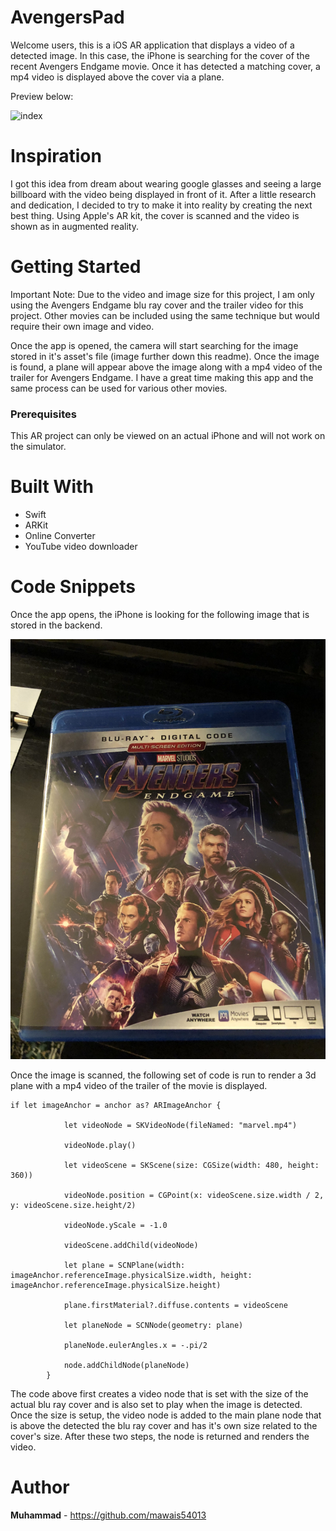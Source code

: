 # AvengersPad
 
Welcome users, this is a iOS AR application that displays a video of a detected image. In this case, the iPhone is searching for the cover of the recent Avengers Endgame movie. Once it has detected a matching cover, a mp4 video is displayed above the cover via a plane. 

Preview below: 

![index](marvel2.gif)

# Inspiration 

I got this idea from dream about wearing google glasses and seeing a large billboard with the video being displayed in front of it. After a little research and dedication, I decided to try to make it into reality by creating the next best thing. Using Apple's AR kit, the cover is scanned and the video is shown as in augmented reality. 

# Getting Started 

Important Note: Due to the video and image size for this project, I am only using the Avengers Endgame blu ray cover and the trailer video for this project. Other movies can be included using the same technique but would require their own image and video. 

Once the app is opened, the camera will start searching for the image stored in it's asset's file (image further down this readme). Once the image is found, a plane will appear above the image along with a mp4 video of the trailer for Avengers Endgame. I have a great time making this app and the same process can be used for various other movies. 

### Prerequisites 

This AR project can only be viewed on an actual iPhone and will not work on the simulator. 

# Built With 

- Swift
- ARKit 
- Online Converter
- YouTube video downloader

# Code Snippets

Once the app opens, the iPhone is looking for the following image that is stored in the backend. 

![image](marvel1.jpg)


Once the image is scanned, the following set of code is run to render a 3d plane with a mp4 video of the trailer of the movie is displayed. 

```
if let imageAnchor = anchor as? ARImageAnchor {
            
            let videoNode = SKVideoNode(fileNamed: "marvel.mp4")
            
            videoNode.play()
            
            let videoScene = SKScene(size: CGSize(width: 480, height: 360))
            
            videoNode.position = CGPoint(x: videoScene.size.width / 2, y: videoScene.size.height/2)
            
            videoNode.yScale = -1.0
            
            videoScene.addChild(videoNode)
            
            let plane = SCNPlane(width: imageAnchor.referenceImage.physicalSize.width, height: imageAnchor.referenceImage.physicalSize.height)
            
            plane.firstMaterial?.diffuse.contents = videoScene
            
            let planeNode = SCNNode(geometry: plane)
            
            planeNode.eulerAngles.x = -.pi/2
            
            node.addChildNode(planeNode)
        }
```

The code above first creates a video node that is set with the size of the actual blu ray cover and is also set to play when the image is detected. Once the size is setup, the video node is added to the main plane node that is above the detected the blu ray cover and has it's own size related to the cover's size. After these two steps, the node is returned and renders the video.


# Author
**Muhammad** - https://github.com/mawais54013